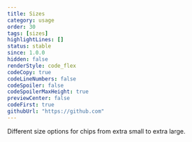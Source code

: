 ```yaml
---
title: Sizes
category: usage
order: 30
tags: [sizes]
highlightLines: []
status: stable
since: 1.0.0
hidden: false
renderStyle: code_flex
codeCopy: true
codeLineNumbers: false
codeSpoiler: false
codeSpoilerMaxHeight: true
previewCenter: false
codeFirst: true
githubUrl: "https://github.com"
---
```


Different size options for chips from extra small to extra large.
